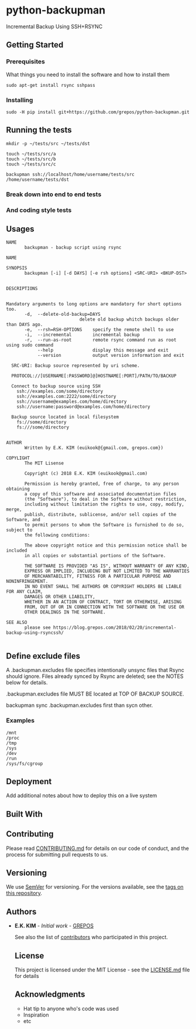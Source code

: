 # python-backupman

Incremental Backup Using SSH+RSYNC

## Getting Started


### Prerequisites

What things you need to install the software and how to install them

```
sudo apt-get install rsync sshpass
```

### Installing

```
sudo -H pip install git+https://github.com/grepos/python-backupman.git
```


## Running the tests

```
mkdir -p ~/tests/src ~/tests/dst

touch ~/tests/src/a
touch ~/tests/src/b
touch ~/tests/src/c

backupman ssh://localhost/home/username/tests/src /home/username/tests/dst
```


### Break down into end to end tests


### And coding style tests


## Usages

```
NAME
       backupman - backup script using rsync

NAME
   
SYNOPSIS
       backupman [-i] [-d DAYS] [-e rsh options] <SRC-URI> <BKUP-DST> 


DESCRIPTIONS
       

Mandatory arguments to long options are mandatory for short options too.
       -d,  --delete-old-backup=DAYS
                            delete old backup whitch backups older than DAYS ago.
       -e,  --rsh=RSH-OPTIONS    specify the remote shell to use
       -i,  --incremental        incremental backup
       -r,  --run-as-root        remote rsync command run as root using sudo command
            --help               display this message and exit
            --version            output version information and exit

  SRC-URI: Backup source represented by uri scheme.

  PROTOCOL://[USERNAME[:PASSWORD]@]HOSTNAME[:PORT]/PATH/TO/BACKUP

  Connect to backup source using SSH
    ssh://examples.com/some/directory
    ssh://examples.com:2222/some/directory
    ssh://username@examples.com/home/directory
    ssh://username:password@examples.com/home/directory

  Backup source located in local filesystem
    fs://some/directory
    fs:///some/directory


AUTHOR
       Written by E.K. KIM (euikook@{gmail.com, grepos.com}) 

COPYLIGHT
       The MIT Lisense

       Copyright (c) 2018 E.K. KIM (euikook@gmail.com)

       Permission is hereby granted, free of charge, to any person obtaining 
       a copy of this software and associated documentation files 
       (the "Software"), to deal in the Software without restriction, 
       including without limitation the rights to use, copy, modify, merge, 
       publish, distribute, sublicense, and/or sell copies of the Software, and
       to permit persons to whom the Software is furnished to do so, subject to 
       the following conditions:

       The above copyright notice and this permission notice shall be included 
       in all copies or substantial portions of the Software.

       THE SOFTWARE IS PROVIDED "AS IS", WITHOUT WARRANTY OF ANY KIND, 
       EXPRESS OR IMPLIED, INCLUDING BUT NOT LIMITED TO THE WARRANTIES 
       OF MERCHANTABILITY, FITNESS FOR A PARTICULAR PURPOSE AND NONINFRINGEMENT. 
       IN NO EVENT SHALL THE AUTHORS OR COPYRIGHT HOLDERS BE LIABLE FOR ANY CLAIM, 
       DAMAGES OR OTHER LIABILITY,
       WHETHER IN AN ACTION OF CONTRACT, TORT OR OTHERWISE, ARISING
       FROM, OUT OF OR IN CONNECTION WITH THE SOFTWARE OR THE USE OR
       OTHER DEALINGS IN THE SOFTWARE.

SEE ALSO
       please see https://blog.grepos.com/2018/02/20/incremental-backup-using-rsyncssh/
        
```


## Define exclude files

A .backupman.excludes file specifies intentionally unsync files that Rsync should ignore.
Files already synced by Rsync are deleted; see the NOTES below for details.

.backupman.excludes file MUST BE located at TOP OF BACKUP SOURCE.

backupman sync .backupman.excludes first than sycn other.

### Examples

```
/mnt
/proc
/tmp
/sys
/dev
/run
/sys/fs/cgroup
```

## Deployment

Add additional notes about how to deploy this on a live system

## Built With

## Contributing

Please read
[CONTRIBUTING.md](CONTRIBUTING.md) for
details on our code of conduct, and the process for submitting pull requests to
us.

## Versioning

We use [SemVer](http://semver.org/) for versioning. For the versions available,
see the [tags on this repository](https://github.com/your/project/tags). 

## Authors

* **E.K. KIM** - *Initial work* -
  [GREPOS](https://github.com/grepos)

  See also the list of
  [contributors](https://github.com/grepos/python-backupman/contributors) who participated
  in this project.

  ## License

  This project is licensed under the MIT License - see the
  [LICENSE.md](LICENSE.md) file for details

  ## Acknowledgments

  * Hat tip to anyone who's code was used
  * Inspiration
  * etc



